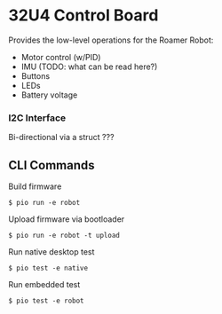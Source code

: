 # 32U4 Control Board

Provides the low-level operations for the Roamer Robot:

+ Motor control (w/PID)
+ IMU (TODO: what can be read here?)
+ Buttons
+ LEDs
+ Battery voltage

### I2C Interface

Bi-directional via a struct
???



## CLI Commands

Build firmware

    $ pio run -e robot

Upload firmware via bootloader

    $ pio run -e robot -t upload

Run native desktop test

    $ pio test -e native 

Run embedded test

    $ pio test -e robot
